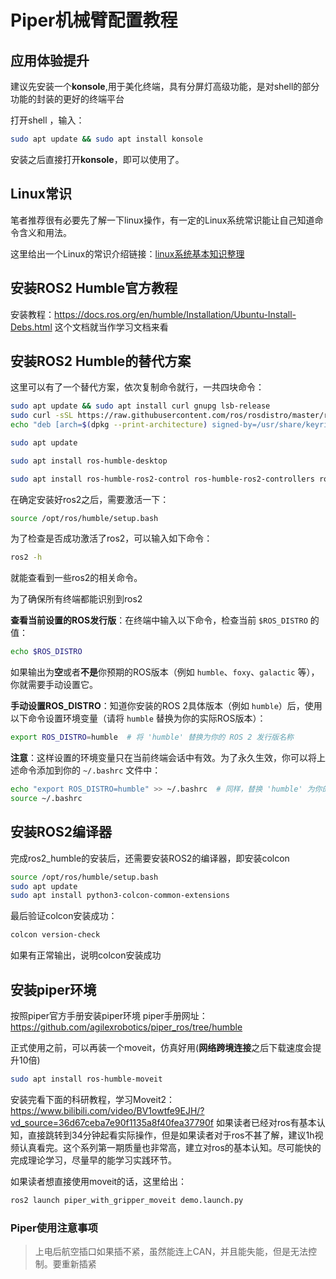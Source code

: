 # Piper机械臂配置教程

## 应用体验提升
建议先安装一个**konsole**,用于美化终端，具有分屏灯高级功能，是对shell的部分功能的封装的更好的终端平台

打开shell ，输入：

```bash
sudo apt update && sudo apt install konsole
```

安装之后直接打开**konsole**，即可以使用了。

## Linux常识

笔者推荐很有必要先了解一下linux操作，有一定的Linux系统常识能让自己知道命令含义和用法。

这里给出一个Linux的常识介绍链接：[linux系统基本知识整理](https://blog.csdn.net/u011285477/article/details/90600501?ops_request_misc=&request_id=&biz_id=102&utm_term=linux常识&utm_medium=distribute.pc_search_result.none-task-blog-2~all~sobaiduweb~default-0-90600501.142^v102^control&spm=1018.2226.3001.4187)

## 安装ROS2 Humble官方教程
安装教程：https://docs.ros.org/en/humble/Installation/Ubuntu-Install-Debs.html
这个文档就当作学习文档来看

## 安装ROS2 Humble的替代方案

这里可以有了一个替代方案，依次复制命令就行，一共四块命令：

```bash
sudo apt update && sudo apt install curl gnupg lsb-release
sudo curl -sSL https://raw.githubusercontent.com/ros/rosdistro/master/ros.key -o /usr/share/keyrings/ros-archive-keyring.gpg
echo "deb [arch=$(dpkg --print-architecture) signed-by=/usr/share/keyrings/ros-archive-keyring.gpg] http://packages.ros.org/ros2/ubuntu $(lsb_release -cs) main" | sudo tee /etc/apt/sources.list.d/ros2.list > /dev/null
```

```bash
sudo apt update
```

```bash
sudo apt install ros-humble-desktop
```

```bash
sudo apt install ros-humble-ros2-control ros-humble-ros2-controllers ros-humble-controller-manager
```

在确定安装好ros2之后，需要激活一下：

```bash
source /opt/ros/humble/setup.bash
```

为了检查是否成功激活了ros2，可以输入如下命令：

```bash
ros2 -h
```

就能查看到一些ros2的相关命令。

为了确保所有终端都能识别到ros2

**查看当前设置的ROS发行版**：在终端中输入以下命令，检查当前 `$ROS_DISTRO` 的值：

```bash
echo $ROS_DISTRO
```

如果输出为**空**或者**不是**你预期的ROS版本（例如 `humble`、`foxy`、`galactic` 等），你就需要手动设置它。

**手动设置ROS_DISTRO**：知道你安装的ROS 2具体版本（例如 `humble`）后，使用以下命令设置环境变量（请将 `humble` 替换为你的实际ROS版本）：

```bash
export ROS_DISTRO=humble  # 将 'humble' 替换为你的 ROS 2 发行版名称
```

**注意**：这样设置的环境变量只在当前终端会话中有效。为了永久生效，你可以将上述命令添加到你的 `~/.bashrc` 文件中：

```bash
echo "export ROS_DISTRO=humble" >> ~/.bashrc  # 同样，替换 'humble' 为你的版本
source ~/.bashrc
```

## 安装ROS2编译器

完成ros2_humble的安装后，还需要安装ROS2的编译器，即安装colcon

```bash
source /opt/ros/humble/setup.bash
sudo apt update
sudo apt install python3-colcon-common-extensions
```

最后验证colcon安装成功：

```bash
colcon version-check
```

如果有正常输出，说明colcon安装成功

## 安装piper环境

按照piper官方手册安装piper环境
piper手册网址：https://github.com/agilexrobotics/piper_ros/tree/humble

正式使用之前，可以再装一个moveit，仿真好用(**网络跨境连接**之后下载速度会提升10倍)

```bash
sudo apt install ros-humble-moveit
```

安装完看下面的科研教程，学习Moveit2：
https://www.bilibili.com/video/BV1owtfe9EJH/?vd_source=36d67ceba7e90f1135a8f40fea37790f
如果读者已经对ros有基本认知，直接跳转到34分钟起看实际操作，但是如果读者对于ros不甚了解，建议1h视频认真看完。这个系列第一期质量也非常高，建立对ros的基本认知。尽可能快的完成理论学习，尽量早的能学习实践环节。

如果读者想直接使用moveit的话，这里给出：

```bash
ros2 launch piper_with_gripper_moveit demo.launch.py
```
### Piper使用注意事项
> 上电后航空插口如果插不紧，虽然能连上CAN，并且能失能，但是无法控制。要重新插紧
